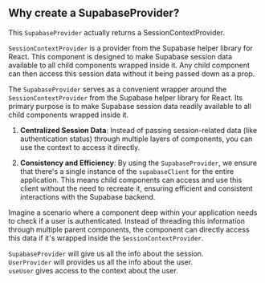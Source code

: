 
## Why create a SupabaseProvider?

This `SupabaseProvider` actually returns a SessionContextProvider.    

`SessionContextProvider` is a provider from the Supabase helper library for React. This component is designed to make Supabase session data available to all child components wrapped inside it. Any child component can then access this session data without it being passed down as a prop.    

The `SupabaseProvider` serves as a convenient wrapper around the `SessionContextProvider` from the Supabase helper library for React. Its primary purpose is to make Supabase session data readily available to all child components wrapped inside it.    

1. **Centralized Session Data**: Instead of passing session-related data (like authentication status) through multiple layers of components, you can use the context to access it directly.    

2. **Consistency and Efficiency**: By using the `SupabaseProvider`, we ensure that there's a single instance of the `supabaseClient` for the entire application. This means child components can access and use this client without the need to recreate it, ensuring efficient and consistent interactions with the Supabase backend.   

Imagine a scenario where a component deep within your application needs to check if a user is authenticated. Instead of threading this information through multiple parent components, the component can directly access this data if it's wrapped inside the `SessionContextProvider`.    


`SupabaseProvider` will give us all the info about the session.   
`UserProvider` will provides us all the info  about the user.   
`useUser` gives access to the context about the user.    
